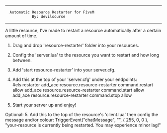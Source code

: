 --------------------------------------------------
      Automatic Resource Restarter for FiveM
                By: devilscurse
--------------------------------------------------

A little resource, I've made to restart a resource automatically after a certain amount of time.

1. Drag and drop 'resource-restarter' folder into your resources.
2. Config the 'server.lua' to the resource you want to restart and how long between.
3. Add 'start resource-restarter' into your server.cfg.

4. Add this at the top of your 'server.cfg' under your endpoints:                          
#els restarter
add_ace resource.resource-restarter command.restart allow
add_ace resource.resource-restarter command.start allow
add_ace resource.resource-restarter command.stop allow

6. Start your server up and enjoy!

Optional:
5. Add this to the top of the resource's 'client.lua' then config the message and/or colour: 
TriggerEvent("chatMessage", "", { 255, 0, 0 }, "your-resource is currently being restarted. You may experience minor lag!"
